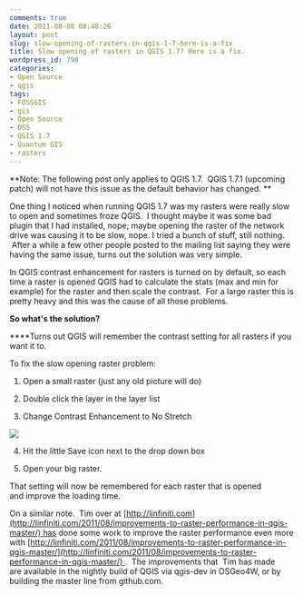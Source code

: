 ```yaml
---
comments: true
date: 2011-08-08 08:48:26
layout: post
slug: slow-opening-of-rasters-in-qgis-1-7-here-is-a-fix
title: Slow opening of rasters in QGIS 1.7? Here is a fix.
wordpress_id: 790
categories:
- Open Source
- qgis
tags:
- FOSSGIS
- gis
- Open Source
- OSS
- QGIS 1.7
- Quantum GIS
- rasters
---
```


**Note: The following post only applies to QGIS 1.7.  QGIS 1.7.1 (upcoming patch) will not have this issue as the default behavior has changed. **

One thing I noticed when running QGIS 1.7 was my rasters were really slow to open and sometimes froze QGIS.  I thought maybe it was some bad plugin that I had installed, nope; maybe opening the raster of the network drive was causing it to be slow, nope. I tried a bunch of stuff, still nothing.  After a while a few other people posted to the mailing list saying they were having the same issue, turns out the solution was very simple.

In QGIS contrast enhancement for rasters is turned on by default, so each time a raster is opened QGIS had to calculate the stats (max and min for example) for the raster and then scale the contrast.  For a large raster this is pretty heavy and this was the cause of all those problems.

**So what's the solution?**

****Turns out QGIS will remember the contrast setting for all rasters if you want it to.

To fix the slow opening raster problem:



	
  1. Open a small raster (just any old picture will do)

	
  2. Double click the layer in the layer list

	
  3. Change Contrast Enhancement to No Stretch

[![](http://woostuff.files.wordpress.com/2011/08/rasterfix.png)](http://woostuff.files.wordpress.com/2011/08/rasterfix.png)

	
  4. Hit the little Save icon next to the drop down box

	
  5. Open your big raster.


That setting will now be remembered for each raster that is opened and improve the loading time.

On a similar note.  Tim over at [http://linfiniti.com](http://linfiniti.com/2011/08/improvements-to-raster-performance-in-qgis-master/) has done some work to improve the raster performance even more with [http://linfiniti.com/2011/08/improvements-to-raster-performance-in-qgis-master/](http://linfiniti.com/2011/08/improvements-to-raster-performance-in-qgis-master/) .  The improvements that  Tim has made are available in the nightly build of QGIS via qgis-dev in OSGeo4W, or by building the master line from github.com.


